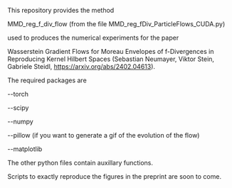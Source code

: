 This repository provides the method

MMD_reg_f_div_flow (from the file MMD_reg_fDiv_ParticleFlows_CUDA.py)

used to produces the numerical experiments for the paper

Wasserstein Gradient Flows for Moreau Envelopes of f-Divergences in Reproducing Kernel Hilbert Spaces (Sebastian Neumayer, Viktor Stein, Gabriele Steidl, https://arxiv.org/abs/2402.04613).

The required packages are

--torch

--scipy

--numpy

--pillow (if you want to generate a gif of the evolution of the flow)

--matplotlib

The other python files contain auxillary functions.

Scripts to exactly reproduce the figures in the preprint are soon to come.
